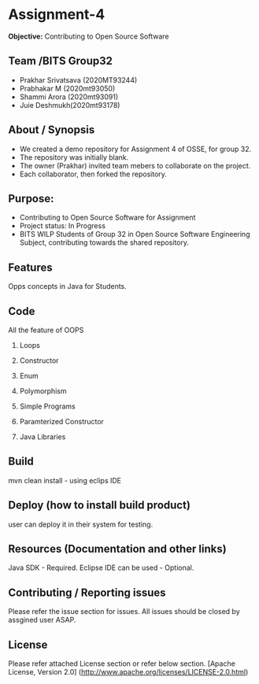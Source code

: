 # Assignment-4
**Objective:** Contributing to Open Source Software


## Team /BITS Group32 
* Prakhar Srivatsava (2020MT93244)
* Prabhakar M  (2020mt93050)
* Shammi Arora (2020mt93091)
* Juie Deshmukh(2020mt93178)


## About / Synopsis

* We created a demo repository for Assignment 4 of OSSE, for group 32.
* The repository was initially blank.
* The owner (Prakhar) invited team mebers to collaborate on the project.
* Each collaborator, then forked the repository.


## Purpose:
* Contributing to Open Source Software for Assignment
* Project status: In Progress
* BITS WILP Students of Group 32 in Open Source Software Engineering Subject, contributing towards the shared repository.


## Features

Opps concepts in Java for Students.

## Code

All the feature of OOPS 
1) Loops
2) Constructor
3) Enum



7) Polymorphism
8) Simple Programs
9) Paramterized Constructor
10) Java Libraries

## Build

mvn clean install - using eclips IDE

## Deploy (how to install build product)

user can deploy it in their system for testing.

## Resources (Documentation and other links)

Java SDK - Required.
Eclipse IDE can be used - Optional.

## Contributing / Reporting issues

Please refer the issue section for issues. 
All issues should be closed by assgined user ASAP.

## License
Please refer attached License section or refer below section.
[Apache License, Version 2.0] (http://www.apache.org/licenses/LICENSE-2.0.html)



